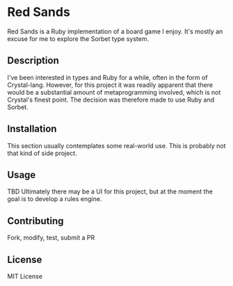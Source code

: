 # Red Sands

Red Sands is a Ruby implementation of a board game I enjoy. It's mostly an excuse for me to explore the Sorbet type system.

## Description

I've been interested in types and Ruby for a while, often in the form of Crystal-lang. However, for this project it was readily apparent that there would be a substantial amount of metaprogramming involved, which is not Crystal's finest point. The decision was therefore made to use Ruby and Sorbet.

## Installation

This section usually contemplates some real-world use. This is probably not that kind of side project.

## Usage

TBD
Ultimately there may be a UI for this project, but at the moment the goal is to develop a rules engine.

## Contributing

Fork, modify, test, submit a PR

## License

MIT License
